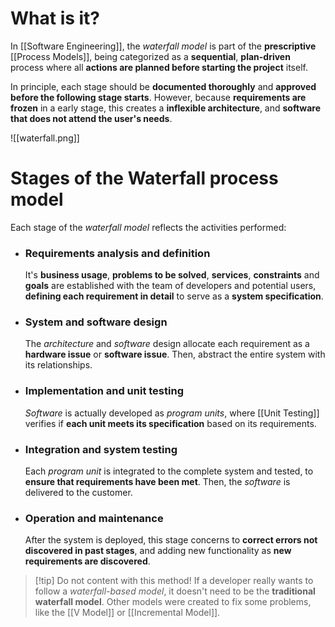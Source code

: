 # What is it?

In [[Software Engineering]], the *waterfall model* is part of the **prescriptive** [[Process Models]], being categorized as a **sequential**, **plan-driven** process where all **actions are planned before starting the project** itself.

In principle, each stage should be **documented thoroughly** and **approved before the following stage starts**. However, because **requirements are frozen** in a early stage, this creates a **inflexible architecture**, and **software that does not attend the user's needs**. 

![[waterfall.png]]
# Stages of the Waterfall process model
Each stage of the *waterfall model* reflects the activities performed:

 - ### Requirements analysis and definition
	It's **business usage**, **problems to be solved**, **services**, **constraints** and **goals** are established with the team of developers and potential users, **defining each requirement in detail** to serve as a **system specification**.

- ### System and software design
	The *architecture* and *software* design allocate each requirement as a **hardware issue** or **software issue**. Then, abstract the entire system with its relationships.

- ### Implementation and unit testing
	*Software* is actually developed as *program units*, where [[Unit Testing]] verifies if **each unit meets its specification** based on its requirements.

- ### Integration and system testing
	Each *program unit* is integrated to the complete system and tested, to **ensure that requirements have been met**. Then, the *software* is delivered to the customer.

- ### Operation and maintenance
	After the system is deployed, this stage concerns to **correct errors not discovered in past stages**, and adding new functionality as **new requirements are discovered**.

>[!tip] Do not content with this method!
> If a developer really wants to follow a *waterfall-based model*, it doesn't need to be the **traditional waterfall model**. Other models were created to fix some problems, like the [[V Model]] or [[Incremental Model]].
